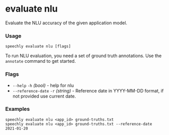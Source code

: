 # evaluate nlu

Evaluate the NLU accuracy of the given application model.

### Usage

```
speechly evaluate nlu [flags]
```

To run NLU evaluation, you need a set of ground truth annotations. Use the `annotate` command to get started.

### Flags

* `--help` `-h` _(bool)_ - help for nlu
* `--reference-date` `-r` _(string)_ - Reference date in YYYY-MM-DD format, if not provided use current date.

### Examples

```
speechly evaluate nlu <app_id> ground-truths.txt
speechly evaluate nlu <app_id> ground-truths.txt --reference-date 2021-01-20
```
